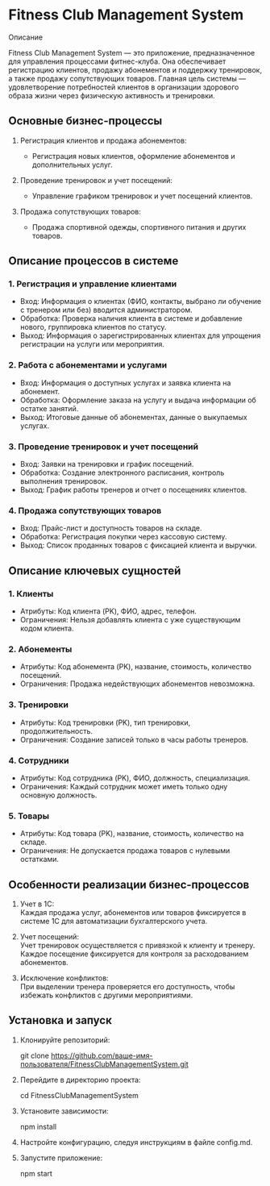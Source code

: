 # Fitness Club Management System

Описание

Fitness Club Management System — это приложение, предназначенное для управления процессами фитнес-клуба. Она обеспечивает регистрацию клиентов, продажу абонементов и поддержку тренировок, а также продажу сопутствующих товаров. Главная цель системы — удовлетворение потребностей клиентов в организации здорового образа жизни через физическую активность и тренировки.

## Основные бизнес-процессы

1. Регистрация клиентов и продажа абонементов:
   - Регистрация новых клиентов, оформление абонементов и дополнительных услуг.

2. Проведение тренировок и учет посещений:
   - Управление графиком тренировок и учет посещений клиентов.

3. Продажа сопутствующих товаров:
   - Продажа спортивной одежды, спортивного питания и других товаров.

## Описание процессов в системе

### 1. Регистрация и управление клиентами
- Вход: Информация о клиентах (ФИО, контакты, выбрано ли обучение с тренером или без) вводится администратором.
- Обработка: Проверка наличия клиента в системе и добавление нового, группировка клиентов по статусу.
- Выход: Информация о зарегистрированных клиентах для упрощения регистрации на услуги или мероприятия.

### 2. Работа с абонементами и услугами
- Вход: Информация о доступных услугах и заявка клиента на абонемент.
- Обработка: Оформление заказа на услугу и выдача информации об остатке занятий.
- Выход: Итоговые данные об абонементах, данные о выкупаемых услугах.

### 3. Проведение тренировок и учет посещений
- Вход: Заявки на тренировки и график посещений.
- Обработка: Создание электронного расписания, контроль выполнения тренировок.
- Выход: График работы тренеров и отчет о посещениях клиентов.

### 4. Продажа сопутствующих товаров
- Вход: Прайс-лист и доступность товаров на складе.
- Обработка: Регистрация покупки через кассовую систему.
- Выход: Список проданных товаров с фиксацией клиента и выручки.

## Описание ключевых сущностей

### 1. Клиенты
- Атрибуты: Код клиента (PK), ФИО, адрес, телефон.
- Ограничения: Нельзя добавлять клиента с уже существующим кодом клиента.

### 2. Абонементы
- Атрибуты: Код абонемента (PK), название, стоимость, количество посещений.
- Ограничения: Продажа недействующих абонементов невозможна.

### 3. Тренировки
- Атрибуты: Код тренировки (PK), тип тренировки, продолжительность.
- Ограничения: Создание записей только в часы работы тренеров.

### 4. Сотрудники
- Атрибуты: Код сотрудника (PK), ФИО, должность, специализация.
- Ограничения: Каждый сотрудник может иметь только одну основную должность.

### 5. Товары
- Атрибуты: Код товара (PK), название, стоимость, количество на складе.
- Ограничения: Не допускается продажа товаров с нулевыми остатками.

## Особенности реализации бизнес-процессов

1. Учет в 1С:  
   Каждая продажа услуг, абонементов или товаров фиксируется в системе 1С для автоматизации бухгалтерского учета.

2. Учет посещений:  
   Учет тренировок осуществляется с привязкой к клиенту и тренеру. Каждое посещение фиксируется для контроля за расходованием абонементов.

3. Исключение конфликтов:  
   При выделении тренера проверяется его доступность, чтобы избежать конфликтов с другими мероприятиями.

## Установка и запуск

1. Клонируйте репозиторий:
   
   git clone https://github.com/ваше-имя-пользователя/FitnessClubManagementSystem.git
   

2. Перейдите в директорию проекта:
   
   cd FitnessClubManagementSystem
   

3. Установите зависимости:
   
   npm install
   

4. Настройте конфигурацию, следуя инструкциям в файле config.md.

5. Запустите приложение:
   
   npm start
   
